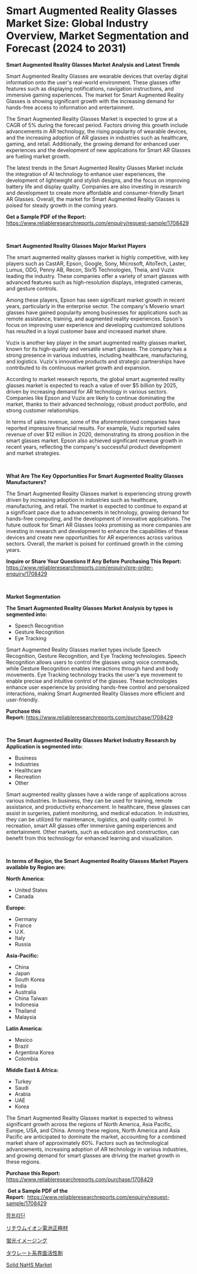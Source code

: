 <p><h1>Smart Augmented Reality Glasses Market Size: Global Industry Overview, Market Segmentation and Forecast (2024 to 2031)</h1></p><p><strong>Smart Augmented Reality Glasses Market Analysis and Latest Trends</strong></p>
<p><p>Smart Augmented Reality Glasses are wearable devices that overlay digital information onto the user's real-world environment. These glasses offer features such as displaying notifications, navigation instructions, and immersive gaming experiences. The market for Smart Augmented Reality Glasses is showing significant growth with the increasing demand for hands-free access to information and entertainment.</p><p>The Smart Augmented Reality Glasses Market is expected to grow at a CAGR of 5% during the forecast period. Factors driving this growth include advancements in AR technology, the rising popularity of wearable devices, and the increasing adoption of AR glasses in industries such as healthcare, gaming, and retail. Additionally, the growing demand for enhanced user experiences and the development of new applications for Smart AR Glasses are fueling market growth.</p><p>The latest trends in the Smart Augmented Reality Glasses Market include the integration of AI technology to enhance user experiences, the development of lightweight and stylish designs, and the focus on improving battery life and display quality. Companies are also investing in research and development to create more affordable and consumer-friendly Smart AR Glasses. Overall, the market for Smart Augmented Reality Glasses is poised for steady growth in the coming years.</p></p>
<p><strong>Get a Sample PDF of the Report:&nbsp;</strong> <a href="https://www.reliableresearchreports.com/enquiry/request-sample/1708429">https://www.reliableresearchreports.com/enquiry/request-sample/1708429</a></p>
<p>&nbsp;</p>
<p><strong>Smart Augmented Reality Glasses Major Market Players</strong></p>
<p><p>The smart augmented reality glasses market is highly competitive, with key players such as CastAR, Epson, Google, Sony, Microsoft, AltoTech, Laster, Lumus, ODG, Penny AB, Recon, Six15 Technologies, Theia, and Vuzix leading the industry. These companies offer a variety of smart glasses with advanced features such as high-resolution displays, integrated cameras, and gesture controls.</p><p>Among these players, Epson has seen significant market growth in recent years, particularly in the enterprise sector. The company's Moverio smart glasses have gained popularity among businesses for applications such as remote assistance, training, and augmented reality experiences. Epson's focus on improving user experience and developing customized solutions has resulted in a loyal customer base and increased market share.</p><p>Vuzix is another key player in the smart augmented reality glasses market, known for its high-quality and versatile smart glasses. The company has a strong presence in various industries, including healthcare, manufacturing, and logistics. Vuzix's innovative products and strategic partnerships have contributed to its continuous market growth and expansion.</p><p>According to market research reports, the global smart augmented reality glasses market is expected to reach a value of over $5 billion by 2025, driven by increasing demand for AR technology in various sectors. Companies like Epson and Vuzix are likely to continue dominating the market, thanks to their advanced technology, robust product portfolio, and strong customer relationships.</p><p>In terms of sales revenue, some of the aforementioned companies have reported impressive financial results. For example, Vuzix reported sales revenue of over $12 million in 2020, demonstrating its strong position in the smart glasses market. Epson also achieved significant revenue growth in recent years, reflecting the company's successful product development and market strategies.</p></p>
<p>&nbsp;</p>
<p><strong>What Are The Key Opportunities For Smart Augmented Reality Glasses Manufacturers?</strong></p>
<p><p>The Smart Augmented Reality Glasses market is experiencing strong growth driven by increasing adoption in industries such as healthcare, manufacturing, and retail. The market is expected to continue to expand at a significant pace due to advancements in technology, growing demand for hands-free computing, and the development of innovative applications. The future outlook for Smart AR Glasses looks promising as more companies are investing in research and development to enhance the capabilities of these devices and create new opportunities for AR experiences across various sectors. Overall, the market is poised for continued growth in the coming years.</p></p>
<p><strong>Inquire or Share Your Questions If Any Before Purchasing This Report:</strong> <a href="https://www.reliableresearchreports.com/enquiry/pre-order-enquiry/1708429">https://www.reliableresearchreports.com/enquiry/pre-order-enquiry/1708429</a></p>
<p>&nbsp;</p>
<p><strong>Market Segmentation</strong></p>
<p><strong>The Smart Augmented Reality Glasses Market Analysis by types is segmented into:</strong></p>
<p><ul><li>Speech Recognition</li><li>Gesture Recognition</li><li>Eye Tracking</li></ul></p>
<p><p>Smart Augmented Reality Glasses market types include Speech Recognition, Gesture Recognition, and Eye Tracking technologies. Speech Recognition allows users to control the glasses using voice commands, while Gesture Recognition enables interactions through hand and body movements. Eye Tracking technology tracks the user's eye movement to enable precise and intuitive control of the glasses. These technologies enhance user experience by providing hands-free control and personalized interactions, making Smart Augmented Reality Glasses more efficient and user-friendly.</p></p>
<p><strong>Purchase this Report:&nbsp;</strong><a href="https://www.reliableresearchreports.com/purchase/1708429">https://www.reliableresearchreports.com/purchase/1708429</a></p>
<p>&nbsp;</p>
<p><strong>The Smart Augmented Reality Glasses Market Industry Research by Application is segmented into:</strong></p>
<p><ul><li>Business</li><li>Industries</li><li>Healthcare</li><li>Recreation</li><li>Other</li></ul></p>
<p><p>Smart augmented reality glasses have a wide range of applications across various industries. In business, they can be used for training, remote assistance, and productivity enhancement. In healthcare, these glasses can assist in surgeries, patient monitoring, and medical education. In industries, they can be utilized for maintenance, logistics, and quality control. In recreation, smart AR glasses offer immersive gaming experiences and entertainment. Other markets, such as education and construction, can benefit from this technology for enhanced learning and visualization.</p></p>
<p>&nbsp;</p>
<p><strong>In terms of Region, the Smart Augmented Reality Glasses Market Players available by Region are:</strong></p>
<p>
    <p> <strong> North America: </strong>
        <ul>
            <li>United States</li>
            <li>Canada</li>
        </ul>
        </p> 
    <p> <strong> Europe: </strong>
        <ul>
            <li>Germany</li>
            <li>France</li>
            <li>U.K.</li>
            <li>Italy</li>
            <li>Russia</li>
        </ul>
        </p> 
    <p> <strong> Asia-Pacific: </strong>
        <ul>
            <li>China</li>
            <li>Japan</li>
            <li>South Korea</li>
            <li>India</li>
            <li>Australia</li>
            <li>China Taiwan</li>
            <li>Indonesia</li>
            <li>Thailand</li>
            <li>Malaysia</li>
        </ul>
        </p> 
    <p> <strong> Latin America: </strong>
        <ul>
            <li>Mexico</li>
            <li>Brazil</li>
            <li>Argentina Korea</li>
            <li>Colombia</li>
        </ul>
        </p> 
    <p> <strong> Middle East & Africa: </strong>
        <ul>
            <li>Turkey</li>
            <li>Saudi</li>
            <li>Arabia</li>
            <li>UAE</li>
            <li>Korea</li>
        </ul>
    </p>
    </p>
<p><p>The Smart Augmented Reality Glasses market is expected to witness significant growth across the regions of North America, Asia Pacific, Europe, USA, and China. Among these regions, North America and Asia Pacific are anticipated to dominate the market, accounting for a combined market share of approximately 60%. Factors such as technological advancements, increasing adoption of AR technology in various industries, and growing demand for smart glasses are driving the market growth in these regions.</p></p>
<p><strong>Purchase this Report: </strong><a href="https://www.reliableresearchreports.com/purchase/1708429">https://www.reliableresearchreports.com/purchase/1708429</a></p>
<p>&nbsp;<strong>Get a Sample PDF of the Report:&nbsp;&nbsp;</strong><a href="https://www.reliableresearchreports.com/enquiry/request-sample/1708429">https://www.reliableresearchreports.com/enquiry/request-sample/1708429</a></p>
<p><strong></strong></p>
<p><p><a href="https://github.com/Hubertstyenger6685/Market-Research-Report-List-1/blob/main/53886705690.md">팜프리딘</a></p><p><a href="https://github.com/ihabdkwlxs948/Market-Research-Report-List-1/blob/main/37434286338.md">リチウムイオン電池正極材</a></p><p><a href="https://github.com/dadanedu33/Market-Research-Report-List-1/blob/main/93871426339.md">蛍光イメージング</a></p><p><a href="https://medium.com/@kamdeall7845/%E3%82%BF%E3%82%A6%E3%83%AC%E3%83%BC%E3%83%88%E7%95%8C%E9%9D%A2%E6%B4%BB%E6%80%A7%E5%89%A4%E5%B8%82%E5%A0%B4%E3%82%B7%E3%82%A7%E3%82%A2%E3%81%AE%E5%A4%89%E9%81%B7%E3%81%A8%E5%B8%82%E5%A0%B4%E6%88%90%E9%95%B7%E3%83%88%E3%83%AC%E3%83%B3%E3%83%89-2024%E5%B9%B4-2031%E5%B9%B4-792214655034">タウレート系界面活性剤</a></p><p><a href="https://issuu.com/reportprime-2/docs/solid-nahs-market-size-2030.pptx">Solid NaHS Market</a></p></p>